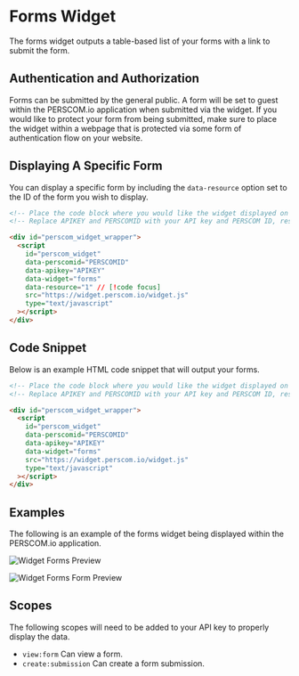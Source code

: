 # Forms Widget

The forms widget outputs a table-based list of your forms with a link to submit the form.

## Authentication and Authorization

Forms can be submitted by the general public. A form will be set to guest within the PERSCOM.io application when submitted via the widget.
If you would like to protect your form from being submitted, make sure to place the widget within a webpage that is protected via some form
of authentication flow on your website.

## Displaying A Specific Form

You can display a specific form by including the `data-resource` option set to the ID of the form you wish to display.

```html
<!-- Place the code block where you would like the widget displayed on your website. !-->
<!-- Replace APIKEY and PERSCOMID with your API key and PERSCOM ID, respectively. !-->

<div id="perscom_widget_wrapper">
  <script
    id="perscom_widget"
    data-perscomid="PERSCOMID"
    data-apikey="APIKEY"
    data-widget="forms"
    data-resource="1" // [!code focus]
    src="https://widget.perscom.io/widget.js"
    type="text/javascript"
  ></script>
</div>
```

## Code Snippet

Below is an example HTML code snippet that will output your forms.

```html
<!-- Place the code block where you would like the widget displayed on your website. !-->
<!-- Replace APIKEY and PERSCOMID with your API key and PERSCOM ID, respectively. !-->

<div id="perscom_widget_wrapper">
  <script
    id="perscom_widget"
    data-perscomid="PERSCOMID"
    data-apikey="APIKEY"
    data-widget="forms"
    src="https://widget.perscom.io/widget.js"
    type="text/javascript"
  ></script>
</div>
```

## Examples

The following is an example of the forms widget being displayed within the PERSCOM.io application.

![Widget Forms Preview](https://perscom-cdn.s3.amazonaws.com/images/forms-preview-1.png)

![Widget Forms Form Preview](https://perscom-cdn.s3.amazonaws.com/images/forms-preview-2.png)

## Scopes

The following scopes will need to be added to your API key to properly display the data.

- `view:form` Can view a form.
- `create:submission` Can create a form submission.
